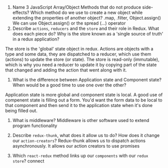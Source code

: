 1.  Name 3 JavaScript Array/Object Methods that do not produce side-effects? Which method do we use to create a new object while extending the properties of another object?
.map, .filter, Object.assign()
We can use Object.assign() or the spread (...) operator
1.  Describe `actions`, `reducers` and the `store` and their role in Redux. What does each piece do? Why is the store known as a 'single source of truth' in a redux application?

The store is the 'global' state object in redux. Actions are objects with a type and some data, they are dispatched to a reducer, which use them (actions) to update the store (or state). The store is read-only (immutable), which is why you need a reducer to update it by copying part of the state that changed and adding the action that went along with it.


1.  What is the difference between Application state and Component state? When would be a good time to use one over the other?

Application state is more global and component state is local. A good use of compenent state is filling out a form. You'd want the form data to be local to that component and then send it to the application state when it's done being filled out.

1.  What is middleware?
Middleware is other software used to extend program functionality

1.  Describe `redux-thunk`, what does it allow us to do? How does it change our `action-creators`?
Redux-thunk allows us to dispatch actions asynchronously. It allows our action creators to use promises


1.  Which `react-redux` method links up our `components` with our `redux store`?
connect
